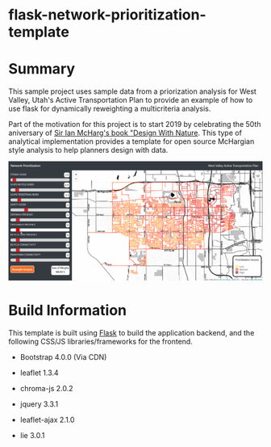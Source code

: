 # flask-network-prioritization-template


# Summary

This sample project uses sample data from a priorization analysis for West Valley, Utah's Active Transportation Plan to provide an example of how to use flask for dynamically reweighting a multicriteria analysis.

Part of the motivation for this project is to start 2019 by celebrating the 50th aniversary of [Sir Ian McHarg's book "Design With Nature](https://en.wikipedia.org/wiki/Ian_McHarg). This type of analytical implementation provides a template for open source McHargian style analysis to help planners design with data. 

![alt text](https://github.com/d-wasserman/flask-network-prioritization-template/blob/master/static/application/assets/Template_Screenshot.gif "Network Priorization Example")

# Build Information

This template is built using [Flask](http://flask.pocoo.org/) to build the application backend, and the following CSS/JS libraries/frameworks for the frontend. 

* Bootstrap 4.0.0 (Via CDN)

* leaflet 1.3.4

* chroma-js 2.0.2

* jquery 3.3.1

* leaflet-ajax 2.1.0

* lie 3.0.1